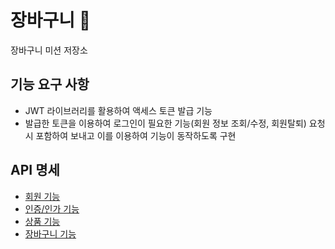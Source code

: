 # 장바구니 🛒

장바구니 미션 저장소

## 기능 요구 사항

- JWT 라이브러리를 활용하여 액세스 토큰 발급 기능
- 발급한 토큰을 이용하여 로그인이 필요한 기능(회원 정보 조회/수정, 회원탈퇴) 요청 시 포함하여 보내고 이를 이용하여 기능이 동작하도록 구현

## API 명세

- [회원 기능](http://ec2-3-39-194-30.ap-northeast-2.compute.amazonaws.com:8080/docs/customer.html)
- [인증/인가 기능](http://ec2-3-39-194-30.ap-northeast-2.compute.amazonaws.com:8080/docs/auth.html)
- [상품 기능](http://ec2-3-39-194-30.ap-northeast-2.compute.amazonaws.com:8080/docs/product.html)
- [장바구니 기능](http://ec2-3-39-194-30.ap-northeast-2.compute.amazonaws.com:8080/docs/cartItem.html)
